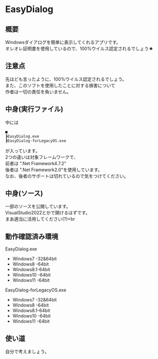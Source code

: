 # EasyDialog

## 概要
Windowsダイアログを簡単に表示してくれるアプリです。<br>
オレオレ証明書を使用しているので、100%ウイルス認定されるでしょう★<br>

## 注意点
先ほども言ったように、100%ウイルス認定されるでしょう。<br>
また、このソフトを使用したことに対する損害について<br>
作者は一切の責任を負いません。<br>

## 中身(実行ファイル)
中には<br>
```
■
┣EasyDialog.exe
┣EasyDialog-forLegacyOS.exe
```
が入っています。<br>
2つの違いは対象フレームワークで、<br>
前者は ".Net Framework4.7.2"<br>
後者は ".Net Framework2.0"を使用しています。<br>
なお、後者のサポートは切れているので気をつけてください。<br>

## 中身(ソース)
一部のソースを公開しています。<br>
VisualStudio2022とかで開けるはずです。<br>
まあ適当に活用してください(?)<br

## 動作確認済み環境

EasyDialog.exe
- Windows7  -32&64bit
- Windows8  -64bit
- Windows8.1-64bit
- Windows10 -64bit
- Windows11 -64bit

EasyDialog-forLegacyOS.exe
- Windows7  -32&64bit
- Windows8  -64bit
- Windows8.1-64bit
- Windows10 -64bit
- Windows11 -64bit

## 使い道 
自分で考えましょう。

